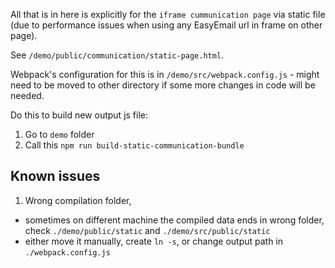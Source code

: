 All that is in here is explicitly for the `iframe cummunication page` via static file (due to performance issues when using any EasyEmail url in frame on other page).

See `/demo/public/communication/static-page.html`.

Webpack's configuration for this is in `/demo/src/webpack.config.js` - might need to be moved to other directory if some more changes in code will be needed.

Do this to build new output js file:
1. Go to `demo` folder
2. Call this `npm run build-static-communication-bundle`

<h2> Known issues </h2>

1. Wrong compilation folder,
- sometimes on different machine the compiled data ends in wrong folder, check `./demo/public/static` and `./demo/src/public/static`
- either move it manually, create `ln -s`, or change output path in `./webpack.config.js`
